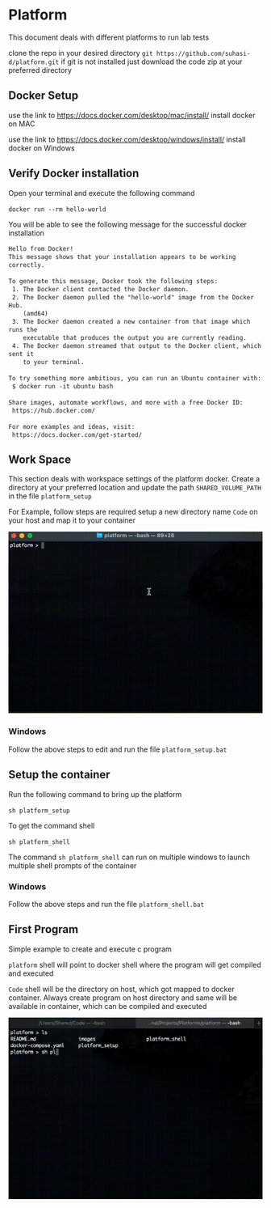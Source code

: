 # Platform
This document deals with different platforms to run lab tests 

clone the repo in your desired directory `git https://github.com/suhasi-d/platform.git`
if git is not installed just download the code zip at your preferred directory 

## Docker Setup

use the link to https://docs.docker.com/desktop/mac/install/ install docker on MAC

use the link to https://docs.docker.com/desktop/windows/install/ install docker on Windows 

## Verify Docker installation 

Open your terminal and execute the following command 

`docker run --rm hello-world`

You will be able to see the following message for the successful docker installation 

```
Hello from Docker!
This message shows that your installation appears to be working correctly.

To generate this message, Docker took the following steps:
 1. The Docker client contacted the Docker daemon.
 2. The Docker daemon pulled the "hello-world" image from the Docker Hub.
    (amd64)
 3. The Docker daemon created a new container from that image which runs the
    executable that produces the output you are currently reading.
 4. The Docker daemon streamed that output to the Docker client, which sent it
    to your terminal.

To try something more ambitious, you can run an Ubuntu container with:
 $ docker run -it ubuntu bash

Share images, automate workflows, and more with a free Docker ID:
 https://hub.docker.com/

For more examples and ideas, visit:
 https://docs.docker.com/get-started/

```


## Work Space
This section deals with workspace settings of the platform docker. 
Create a directory at your preferred location and update the path `SHARED_VOLUME_PATH` in the file `platform_setup`

For Example, follow steps are required setup a new directory name `Code` on your host and map it to your container 

![](images/code_path.gif)

### Windows

Follow the above steps to edit and run the file `platform_setup.bat`

## Setup the container 

Run the following command to bring up the platform

`sh platform_setup`

To get the command shell

`sh platform_shell`

The command `sh platform_shell` can run on multiple windows to launch multiple shell prompts of the container

### Windows

Follow the above steps and run the file `platform_shell.bat`


## First Program

Simple example to create and execute c program

`platform` shell will point to docker shell where the program will get compiled and executed 

`Code` shell will be the directory on host, which got mapped to docker container. Always create program on host directory and same will be available in container, which can be compiled and executed

![Sample Program](images/work_flow.gif)

